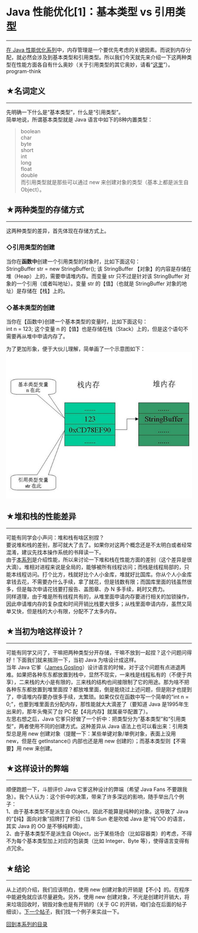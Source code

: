 # Java 性能优化[1]：基本类型 vs 引用类型 

-----

 [在 Java 性能优化系列](https://program-think.blogspot.com/2009/03/java-performance-tuning-0-overview.html)中，内存管理是一个要优先考虑的关键因素。而说到内存分配，就必然会涉及到基本类型和引用类型。所以我们今天就先来介绍一下这两种类型在性能方面各自有什么奥妙（关于引用类型的其它奥妙，请看“[这里](https://program-think.blogspot.com/2009/03/java-reference-types-detail.html)”）。program-think  
   
   
 ## ★名词定义
-----

  
 先明确一下什么是“基本类型”，什么是“引用类型”。  
 简单地说，所谓基本类型就是 Java 语言中如下的8种内置类型：  
 
> boolean  
>  char  
>  byte  
>  short  
>  int  
>  long  
>  float  
>  double  
>   而引用类型就是那些可以通过 new 来创建对象的类型（基本上都是派生自 Object）。  
   
   
 ## ★两种类型的存储方式
----------

  
 这两种类型的差异，首先体现在存储方式上。  
   
 ### ◇引用类型的创建

 当你在**函数中**创建一个引用类型的对象时，比如下面这句：  
 StringBuffer str = new StringBuffer(); 该 StringBuffer 【对象】的内容是存储在堆（Heap）上的，需要申请堆内存。而变量 str 只不过是针对该 StringBuffer 对象的一个引用（或者叫地址）。变量 str 的【值】（也就是 StringBuffer 对象的地址）是存储在【栈】上的。  
   
 ### ◇基本类型的创建

 当你在【函数中}创建一个基本类型的变量时，比如下面这句：  
 int n = 123; 这个变量 n 的【值】也是存储在栈（Stack）上的，但是这个语句不需要再从堆中申请内存了。  
   
 为了更加形象，便于大伙儿理解，简单画了一个示意图如下：  
 ![不见图 请翻墙](images/IWDtsm7VLuu_uhdh7j8ZsOu4_x5b-5RmX3-GjhPETeu53ojrO2fZEZhQm5xkQGF4g5CtBNL9bXkRp2PJ2l0fsebBfyC4QCvWy1hGYiMkS0zgmtRyAM2xger0UX2c08P9dQu0nPc7)  
   
 ## ★堆和栈的性能差异
---------

  
 可能有同学会小声问：堆和栈有啥区别捏？  
 要说堆和栈的差别，那可就大了去了。如果你对这两个概念还是不太明白或者经常混淆，建议先找本操作系统的书拜读一下。  
 由于[本系列](https://program-think.blogspot.com/2009/03/java-performance-tuning-0-overview.html)是介绍性能，所以来讨论一下堆和栈在性能方面的差别（这个差异是很大滴）。堆相对进程来说是全局的，能够被所有线程访问；而栈是线程局部的，只能本线程访问。打个比方，栈就好比个人小金库，堆就好比国库。你从个人小金库拿钱去花，不需要办什么手续，拿了就花，但是钱数有限；而国库里面的钱虽然很多，但是每次申请花钱要打报告、盖图章、办 N 多手续，耗时又费力。  
 同样道理，由于堆是所有线程共有的，从堆里面申请内存要进行相关的加锁操作，因此申请堆内存的复杂度和时间开销比栈要大很多；从栈里面申请内存，虽然又简单又快，但是栈的大小有限，分配不了太多内存。  
   
   
 ## ★当初为啥这样设计？
----------

  
 可能有同学又问了，干嘛把两种类型分开存储，干嘛不放到一起捏？这个问题问得好！下面我们就来揣测一下，当初 Java 为啥设计成这样。  
 当年 Java 它爹（[James Gosling](https://en.wikipedia.org/wiki/James_Gosling)）设计语言的时候，对于这个问题有点进退两难。如果把各种东东都放置到栈中，显然不现实，一来栈是线程私有的（不便于共享），二来栈的大小是有限的，三来栈的结构也间接限制了它的用途。那为啥不把各种东东都放置到堆里面捏？都放堆里面，倒是能绕过上述问题，但是刚才也提到了，申请堆内存要办很多手续，太繁琐。如果仅仅在函数中写一个简单的“int n = 0;”，也要到堆里面去分配内存，那性能就大大滴差了（要知道 Java 是1995年生出来的，那年头俺买了台 PC 配【4兆内存】就属豪华配置了）。  
 左思右想之后，Java 它爹只好做了一个折中：把类型分为“基本类型”和“引用类型”，两者使用不同的创建方式。这种差异从 Java 语法上也可以看出来：引用类型总是用 new 创建对象（提醒一下：某些单键对象/单例对象，表面上没用 new，但是在 getInstance() 内部也还是用 new 创建的）；而基本类型则【不需要】用 new 来创建。  
   
   
 ## ★这样设计的弊端
--------

  
 顺便跑题一下，斗胆评价 Java 它爹这种设计的弊端（希望 Java Fans 不要跟我急）。我个人认为：这个折中的决策，带来了许多深远的影响，随手举出几个例子：  
 1、由于基本类型不是派生自 Object，因此不能算是纯种的对象。这导致了 Java 的“【纯】面向对象”招牌打了折扣（当年 Sun 老是吹嘘 Java 是“纯”OO 的语言，其实 Java 的 OO 是不够纯粹滴）。  
 2、由于基本类型不是派生自 Object，出于某些场合（比如容器类）的考虑，不得不为每个基本类型加上对应的包装类（比如 Integer、Byte 等），使得语言变得有点冗余。  
   
   
 ## ★结论
---

  
 从上述的介绍，我们应该明白，使用 new 创建对象的开销是【不小】的。在程序中能避免就应该尽量避免。另外，使用 new 创建对象，不光是创建时开销大，将来垃圾回收时，销毁对象也是有开销的（关于 GC 的开销，咱们会在后面的帖子细谈）。[下一个帖子](https://program-think.blogspot.com/2009/03/java-performance-tuning-2-string.html)，我们找一个例子来实战一下。  
   
   
 [回到本系列的目录](https://program-think.blogspot.com/2009/03/java-performance-tuning-0-overview.html#index) 